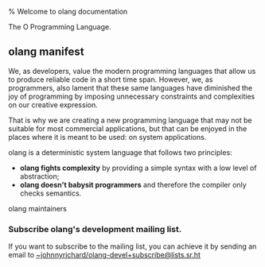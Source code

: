 % Welcome to olang documentation

The O Programming Language.

## olang manifest

We, as developers, value the modern programming languages that allow us to
produce reliable code in a short time span. However, we, as programmers, also
lament that these same languages have diminished the joy of programming by
imposing unnecessary constraints and complexities on our creative expression.

That is why we are creating a new programming language that may not be suitable
for most commercial applications, but that can be enjoyed in the places where
it is meant to be used: on system applications.

olang is a deterministic system language that follows two principles:

- **olang fights complexity** by providing a simple syntax with a low level of abstraction;
- **olang doesn't babysit programmers** and therefore the compiler only checks semantics.

olang maintainers

### Subscribe olang's development mailing list.

If you want to subscribe to the mailing list, you can achieve it by sending an
email to
[~johnnyrichard/olang-devel+subscribe@lists.sr.ht](mailto:~johnnyrichard/olang-devel+subscribe@lists.sr.ht?subject=Subscribe&body=Subscribe)
